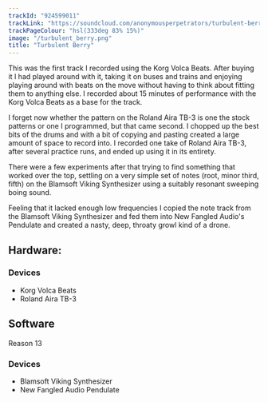 ```yaml
---
trackId: "924599011"
trackLink: "https://soundcloud.com/anonymousperpetrators/turbulent-berry"
trackPageColour: "hsl(333deg 83% 15%)"
image: "/turbulent_berry.png"
title: "Turbulent Berry"
---
```


This was the first track I recorded using the Korg Volca Beats. 
After buying it I had played around with it, taking it on buses and trains and enjoying playing around with beats on the move without having to think about fitting them to anything else. 
I recorded about 15 minutes of performance with the Korg Volca Beats as a base for the track.

I forget now whether the pattern on the Roland Aira TB-3 is one the stock patterns or one I programmed, but that came second. 
I chopped up the best bits of the drums and with a bit of copying and pasting created a large amount of space to record into. 
I recorded one take of Roland Aira TB-3, after several practice runs, and ended up using it in its entirety.

There were a few experiments after that trying to find something that worked over the top, settling on a very simple set of notes (root, minor third, fifth) on the Blamsoft Viking Synthesizer using a suitably resonant sweeping boing sound.

Feeling that it lacked enough low frequencies I copied the note track from the Blamsoft Viking Synthesizer and fed them into New Fangled Audio's Pendulate and created a nasty, deep, throaty growl kind of a drone.

## Hardware:

### Devices
 
- Korg Volca Beats
- Roland Aira TB-3

## Software

Reason 13

### Devices

- Blamsoft Viking Synthesizer
- New Fangled Audio Pendulate
